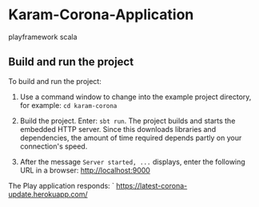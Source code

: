 # Karam-Corona-Application
playframework scala 


## Build and run the project

To build and run the project:

1. Use a command window to change into the example project directory, for example: `cd karam-corona`

2. Build the project. Enter: `sbt run`. The project builds and starts the embedded HTTP server. Since this downloads libraries and dependencies, the amount of time required depends partly on your connection's speed.

3. After the message `Server started, ...` displays, enter the following URL in a browser: <http://localhost:9000>

The Play application responds: `
https://latest-corona-update.herokuapp.com/
